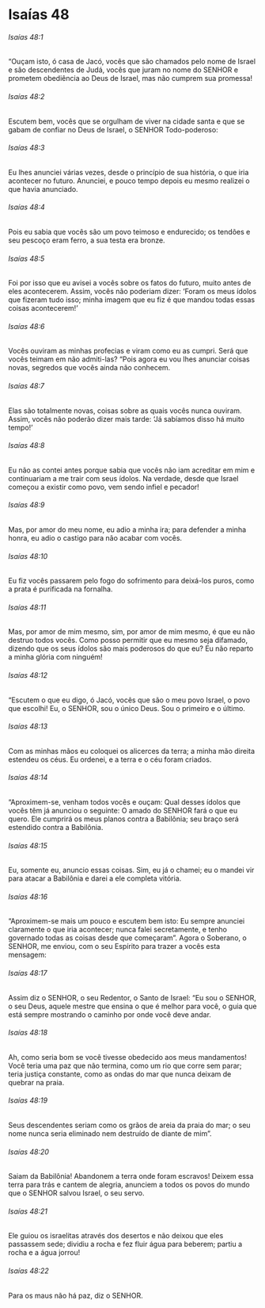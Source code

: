 # Isaías 48

###### Isaías 48:1

“Ouçam isto, ó casa de Jacó, vocês que são chamados pelo nome de Israel e são descendentes de Judá, vocês que juram no nome do SENHOR e prometem obediência ao Deus de Israel, mas não cumprem sua promessa!

###### Isaías 48:2

Escutem bem, vocês que se orgulham de viver na cidade santa e que se gabam de confiar no Deus de Israel, o SENHOR Todo-poderoso:

###### Isaías 48:3

Eu lhes anunciei várias vezes, desde o princípio de sua história, o que iria acontecer no futuro. Anunciei, e pouco tempo depois eu mesmo realizei o que havia anunciado.

###### Isaías 48:4

Pois eu sabia que vocês são um povo teimoso e endurecido; os tendões e seu pescoço eram ferro, a sua testa era bronze.

###### Isaías 48:5

Foi por isso que eu avisei a vocês sobre os fatos do futuro, muito antes de eles acontecerem. Assim, vocês não poderiam dizer: ‘Foram os meus ídolos que fizeram tudo isso; minha imagem que eu fiz é que mandou todas essas coisas acontecerem!’

###### Isaías 48:6

Vocês ouviram as minhas profecias e viram como eu as cumpri. Será que vocês teimam em não admiti-las? “Pois agora eu vou lhes anunciar coisas novas, segredos que vocês ainda não conhecem.

###### Isaías 48:7

Elas são totalmente novas, coisas sobre as quais vocês nunca ouviram. Assim, vocês não poderão dizer mais tarde: ‘Já sabíamos disso há muito tempo!’

###### Isaías 48:8

Eu não as contei antes porque sabia que vocês não iam acreditar em mim e continuariam a me trair com seus ídolos. Na verdade, desde que Israel começou a existir como povo, vem sendo infiel e pecador!

###### Isaías 48:9

Mas, por amor do meu nome, eu adio a minha ira; para defender a minha honra, eu adio o castigo para não acabar com vocês.

###### Isaías 48:10

Eu fiz vocês passarem pelo fogo do sofrimento para deixá-los puros, como a prata é purificada na fornalha.

###### Isaías 48:11

Mas, por amor de mim mesmo, sim, por amor de mim mesmo, é que eu não destruo todos vocês. Como posso permitir que eu mesmo seja difamado, dizendo que os seus ídolos são mais poderosos do que eu? Eu não reparto a minha glória com ninguém!

###### Isaías 48:12

“Escutem o que eu digo, ó Jacó, vocês que são o meu povo Israel, o povo que escolhi! Eu, o SENHOR, sou o único Deus. Sou o primeiro e o último.

###### Isaías 48:13

Com as minhas mãos eu coloquei os alicerces da terra; a minha mão direita estendeu os céus. Eu ordenei, e a terra e o céu foram criados.

###### Isaías 48:14

“Aproximem-se, venham todos vocês e ouçam: Qual desses ídolos que vocês têm já anunciou o seguinte: O amado do SENHOR fará o que eu quero. Ele cumprirá os meus planos contra a Babilônia; seu braço será estendido contra a Babilônia.

###### Isaías 48:15

Eu, somente eu, anuncio essas coisas. Sim, eu já o chamei; eu o mandei vir para atacar a Babilônia e darei a ele completa vitória.

###### Isaías 48:16

“Aproximem-se mais um pouco e escutem bem isto: Eu sempre anunciei claramente o que iria acontecer; nunca falei secretamente, e tenho governado todas as coisas desde que começaram”. Agora o Soberano, o SENHOR, me enviou, com o seu Espírito para trazer a vocês esta mensagem:

###### Isaías 48:17

Assim diz o SENHOR, o seu Redentor, o Santo de Israel: “Eu sou o SENHOR, o seu Deus, aquele mestre que ensina o que é melhor para você, o guia que está sempre mostrando o caminho por onde você deve andar.

###### Isaías 48:18

Ah, como seria bom se você tivesse obedecido aos meus mandamentos! Você teria uma paz que não termina, como um rio que corre sem parar; teria justiça constante, como as ondas do mar que nunca deixam de quebrar na praia.

###### Isaías 48:19

Seus descendentes seriam como os grãos de areia da praia do mar; o seu nome nunca seria eliminado nem destruído de diante de mim”.

###### Isaías 48:20

Saiam da Babilônia! Abandonem a terra onde foram escravos! Deixem essa terra para trás e cantem de alegria, anunciem a todos os povos do mundo que o SENHOR salvou Israel, o seu servo.

###### Isaías 48:21

Ele guiou os israelitas através dos desertos e não deixou que eles passassem sede; dividiu a rocha e fez fluir água para beberem; partiu a rocha e a água jorrou!

###### Isaías 48:22

Para os maus não há paz, diz o SENHOR.

